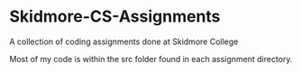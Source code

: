 # Skidmore-CS-Assignments
A collection of coding assignments done at Skidmore College

Most of my code is within the src folder found in each assignment directory.
